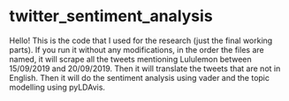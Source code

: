 # twitter_sentiment_analysis
Hello! This is the code that I used for the research (just the final working parts). 
If you run it without any modifications, in the order the files are named, it will scrape all the tweets mentioning Lululemon between 15/09/2019 and 20/09/2019. 
Then it will translate the tweets that are not in English.
Then it will do the sentiment analysis using vader and the topic modelling using pyLDAvis.
